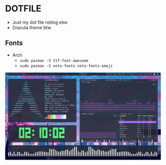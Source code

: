 # DOTFILE
- Just my dot file noting else
- Dracula theme btw

## Fonts
- Arch
    - `sudo pacman -S ttf-font-awesome`
    - `sudo pacman -S noto-fonts noto-fonts-emoji`

![preview.png](/preview.png)
